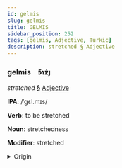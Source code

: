 ```yaml
---
id: gelmis
slug: gelmis
title: GELMIS
sidebar_position: 252
tags: [gelmis, Adjective, Turkic]
description: stretched § Adjective
---
```


### gelmis&emsp;<span kind="abugida">ꜿ͊ɿƶ́ȷ</span>

*stretched* **§** [Adjective](../../tags/Adjective)

**IPA**: /ˈgɛl.mɪs/

**Verb**: to be stretched

**Noun**: stretchedness

**Modifier**: stretched

<details>
    <summary>Origin</summary>
    Turkish germiş [gɛlmɪʃ]<br/>
    <em>Turkic Language Family</em>
</details>